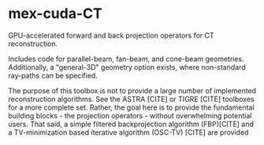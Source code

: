 # mex-cuda-CT

GPU-accelerated forward and back projection operators for CT reconstruction.

Includes code for parallel-beam, fan-beam, and cone-beam geometries. 
Additionally, a "general-3D" geometry option exists, where non-standard ray-paths can be specified.


The purpose of this toolbox is not to provide a large number of implemented reconstruction algorithms. See the ASTRA [CITE] or TIGRE [CITE] toolboxes for a more complete set. 
Rather, the goal here is to provide the fundamental building blocks - the projection operators - without overwhelming potential users. That said, a simple filtered backprojection algorithm (FBP)[CITE] and a TV-minimization based iterative algorithm (OSC-TV) [CITE] are provided
